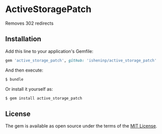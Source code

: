 # ActiveStoragePatch
Removes 302 redirects

## Installation
Add this line to your application's Gemfile:

```ruby
gem 'active_storage_patch', github: 'isheninp/active_storage_patch'
```

And then execute:
```bash
$ bundle
```

Or install it yourself as:
```bash
$ gem install active_storage_patch
```

## License
The gem is available as open source under the terms of the [MIT License](https://opensource.org/licenses/MIT).
